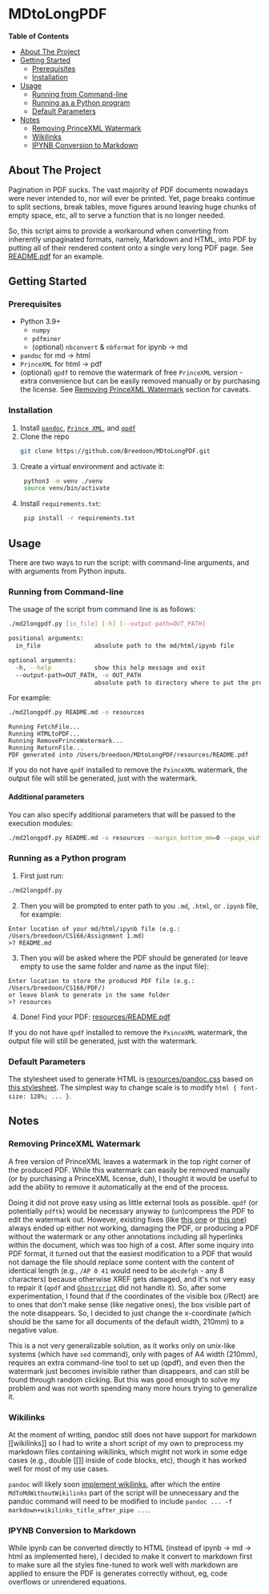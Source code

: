 # MDtoLongPDF

**Table of Contents**

- [About The Project](#about-the-project)
- [Getting Started](#getting-started)
	- [Prerequisites](#prerequisites)
	- [Installation](#installation)
- [Usage](#usage)
    -  [Running from Command-line](#running-from-command-line)
    -  [Running as a Python program](#running-as-a-python-program)
    -  [Default Parameters](#default-parameters)
- [Notes](#notes)
	- [Removing PrinceXML Watermark](#removing-princexml-watermark)
	- [Wikilinks](#wikilinks)
	- [IPYNB Conversion to Markdown](#ipynb-conversion-to-markdown)

## About The Project  

Pagination in PDF sucks. The vast majority of PDF documents nowadays were never intended to, nor will ever be printed. Yet, page breaks continue to split sections, break tables, move figures around leaving huge chunks of empty space, etc, all to serve a function that is no longer needed. 

So, this script aims to provide a workaround when converting from inherently unpaginated formats, namely, Markdown and HTML, into PDF by putting all of their rendered content onto a single very long PDF page. See [README.pdf](resources/README.pdf) for an example.

## Getting Started  
  
### Prerequisites  
  
* Python 3.9+
    * `numpy`
    * `pdfminer`
    * (optional) `nbconvert` & `nbformat` for ipynb -> md
* `pandoc` for md -> html
* `PrinceXML` for html -> pdf
* (optional) `qpdf` to remove the watermark of free `PrinceXML` version - extra convenience but can be easily removed manually or by purchasing the license. See [Removing PrinceXML Watermark](#removing-princexml-watermark) section for caveats. 
  
### Installation  

1. Install [`pandoc`](https://pandoc.org/installing.html), [`Prince XML`](https://www.princexml.com/), and [`qpdf`](https://formulae.brew.sh/formula/qpdf)
2. Clone the repo  
    ```sh  
    git clone https://github.com/Breedoon/MDtoLongPDF.git
    ```  
3. Create a virtual environment and activate it:
   ```sh  
    python3 -m venv ./venv
    source venv/bin/activate
   ```  
4. Install `requirements.txt`:
   ```sh  
    pip install -r requirements.txt
   ```  

## Usage  

There are two ways to run the script: with command-line arguments, and with arguments from Python inputs.

### Running from Command-line 

The usage of the script from command line is as follows:

```sh
./md2longpdf.py [in_file] [-h] [--output-path=OUT_PATH]

positional arguments:
  in_file               absolute path to the md/html/ipynb file

optional arguments:
  -h, --help            show this help message and exit
  --output-path=OUT_PATH, -o OUT_PATH
                        absolute path to directory where to put the produced PDF file
```

For example:
```sh
./md2longpdf.py README.md -o resources
```
```
Running FetchFile...
Running HTMLtoPDF...
Running RemovePrinceWatermark...
Running ReturnFile...
PDF generated into /Users/breedoon/MDtoLongPDF/resources/README.pdf
```

If you do not have `qpdf` installed to remove the `PxinceXML` watermark, the output file will still be generated, just with the watermark. 

#### Additional parameters

You can also specify additional parameters that will be passed to the execution modules:

```sh
./md2longpdf.py README.md -o resources --margin_bottom_mm=0 --page_width_mm=210
```

### Running as a Python program

1. First just run:

```sh
./md2longpdf.py
```

2. Then you will be prompted to enter path to you `.md`, `.html`, or `.ipynb` file, for example:

```
Enter location of your md/html/ipynb file (e.g.: /Users/breedoon/CS166/Assignment 1.md)
>? README.md
```

3. Then you will be asked where the PDF should be generated (or leave empty to use the same folder and name as the input file):

```
Enter location to store the produced PDF file (e.g.: /Users/breedoon/CS166/PDF/)
or leave blank to generate in the same folder
>? resources
```
4. Done! Find your PDF: [resources/README.pdf](resources/README.pdf)

If you do not have `qpdf` installed to remove the `PxinceXML` watermark, the output file will still be generated, just with the watermark. 

### Default Parameters

The stylesheet used to generate HTML is [resources/pandoc.css](resources/pandoc.css) based on [this stylesheet](https://gist.github.com/killercup/5917178). The simplest way to change scale is to modify `html { font-size: 120%; ... }`.

## Notes

### Removing PrinceXML Watermark

A free version of PrinceXML leaves a watermark in the top right corner of the produced PDF. While this watermark can easily be removed manually (or by purchasing a PrinceXML license, duh), I thought it would be useful to add the ability to remove it automatically at the end of the process.

Doing it did not prove easy using as little external tools as possible. `qpdf` (or potentially `pdftk`) would be necessary anyway to (un)compress the PDF to edit the watermark out. However, existing fixes (like [this one](http://www.alecjacobson.com/weblog/?p=4455) or [this one](https://stackoverflow.com/questions/49598797/remove-pdf-annotations-via-command-line)) always ended up either not working, damaging the PDF, or producing a PDF without the watermark or any other annotations including all hyperlinks within the document, which was too high of a cost. After some inquiry into PDF format, it turned out that the easiest modification to a PDF that would not damage the file should replace some content with the content of identical length (e.g., `/AP 0 41` would need to be `abcdefgh` - any 8 characters) because otherwise XREF gets damaged, and it's not very easy to repair it (`qpdf` and [`Ghostrcript`](https://superuser.com/questions/278562/how-can-i-fix-repair-a-corrupted-pdf-file) did not handle it). So, after some experimentation, I found that if the coordinates of the visible box (/Rect) are to ones that don't make sense (like negative ones), the box visible part of the note disappears. So, I decided to just change the x-coordinate (which should be the same for all documents of the default width, 210mm) to a negative value.

This is a not very generalizable solution, as it works only on unix-like systems (which have `sed` command), only with pages of A4 width (210mm), requires an extra command-line tool to set up (qpdf), and even then the watermark just becomes invisible rather than disappears, and can still be found through random clicking. But this was good enough to solve my problem and was not worth spending many more hours trying to generalize it.

### Wikilinks

At the moment of writing, pandoc still does not have support for markdown \[\[wikilinks\]\] so I had to write a short script of my own to preprocess my markdown files containing wikilinks, which might not work in some edge cases (e.g., double \[\[\]\] inside of code blocks, etc), though it has worked well for most of my use cases. 

`pandoc`  will likely soon [implement wikilinks](https://github.com/jgm/pandoc/issues/2923), after which the entire `MdToMdWithoutWikilinks` part of the script will be unnecessary and the pandoc command will need to be modified to include `pandoc ... -f markdown+wikilinks_title_after_pipe ...`.

### IPYNB Conversion to Markdown

While ipynb can be converted directly to HTML (instead of ipynb -> md -> html as implemented here), I decided to make it convert to markdown first to make sure all the styles fine-tuned to work well with markdown are applied to ensure the PDF is generates correctly without, eg, code overflows or unrendered equations.
